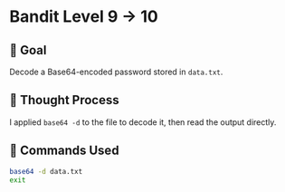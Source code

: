 # Bandit Level 9 → 10

## 🎯 Goal  
Decode a Base64-encoded password stored in `data.txt`.

## 🤔 Thought Process  
I applied `base64 -d` to the file to decode it, then read the output directly.

## 🔧 Commands Used
```bash
base64 -d data.txt
exit

